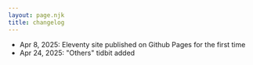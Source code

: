 ```yaml
---
layout: page.njk
title: changelog
---
```


- Apr 8, 2025: Eleventy site published on Github Pages for the first time
- Apr 24, 2025: "Others" tidbit added